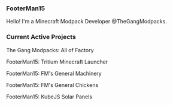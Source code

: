 ### FooterMan15

Hello! I'm a Minecraft Modpack Developer @TheGangModpacks.

### Current Active Projects

The Gang Modpacks: All of Factory

FooterMan15: Tritium Minecraft Launcher

FooterMan15: FM's General Machinery

FooterMan15: FM's General Chickens

FooterMan15: KubeJS Solar Panels
